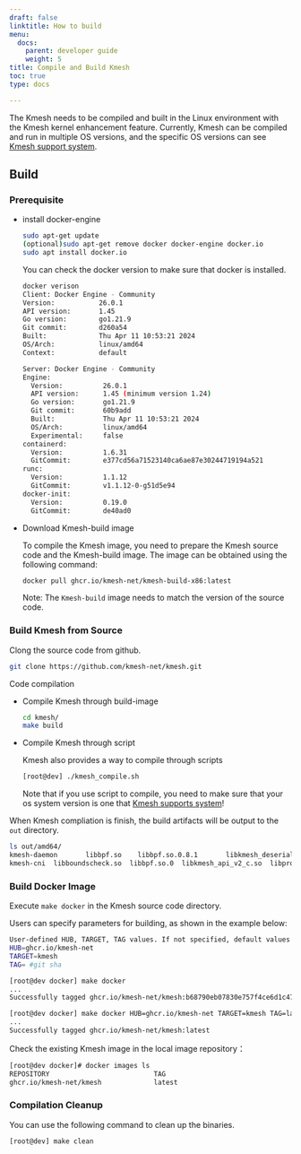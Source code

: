 ```yaml
---
draft: false
linktitle: How to build
menu:
  docs:
    parent: developer guide
    weight: 5
title: Compile and Build Kmesh
toc: true
type: docs

---
```


The Kmesh needs to be compiled and built in the Linux environment with the Kmesh kernel enhancement feature. Currently, Kmesh can be compiled and run in multiple OS versions, and the specific OS versions can see [Kmesh support system](https://github.com/kmesh-net/kmesh/blob/main/docs/kmesh_support.md).

## Build

### Prerequisite

- install docker-engine

  ```sh
  sudo apt-get update
  (optional)sudo apt-get remove docker docker-engine docker.io
  sudo apt install docker.io
  ```

  You can check the docker version to make sure that docker is installed.

  ```sh
  docker verison 
  Client: Docker Engine - Community
  Version:           26.0.1
  API version:       1.45
  Go version:        go1.21.9
  Git commit:        d260a54
  Built:             Thu Apr 11 10:53:21 2024
  OS/Arch:           linux/amd64
  Context:           default

  Server: Docker Engine - Community
  Engine:
    Version:          26.0.1
    API version:      1.45 (minimum version 1.24)
    Go version:       go1.21.9
    Git commit:       60b9add
    Built:            Thu Apr 11 10:53:21 2024
    OS/Arch:          linux/amd64
    Experimental:     false
  containerd:
    Version:          1.6.31
    GitCommit:        e377cd56a71523140ca6ae87e30244719194a521
  runc:
    Version:          1.1.12
    GitCommit:        v1.1.12-0-g51d5e94
  docker-init:
    Version:          0.19.0
    GitCommit:        de40ad0
  ```

- Download Kmesh-build image

  To compile the Kmesh image, you need to prepare the Kmesh source code and the Kmesh-build image. The image can be obtained using the following command:

  ```sh
  docker pull ghcr.io/kmesh-net/kmesh-build-x86:latest
  ```

  Note: The `Kmesh-build` image needs to match the version of the source code.

### Build Kmesh from Source

Clong the source code from github.

```sh
git clone https://github.com/kmesh-net/kmesh.git
```

Code compilation

- Compile Kmesh through build-image
  
  ```sh
  cd kmesh/
  make build
  ```

- Compile Kmesh through script
  
  Kmesh also provides a way to compile through scripts

  ```sh
  [root@dev] ./kmesh_compile.sh
  ```

  Note that if you use script to compile, you need to make sure that your os system version is one that [Kmesh supports system](https://github.com/kmesh-net/kmesh/blob/main/docs/kmesh_support.md)!

When Kmesh compliation is finish, the build artifacts will be output to the `out` directory.

```bash
ls out/amd64/
kmesh-daemon       libbpf.so    libbpf.so.0.8.1       libkmesh_deserial.so  libprotobuf-c.so.1      mdacore
kmesh-cni  libboundscheck.so  libbpf.so.0  libkmesh_api_v2_c.so  libprotobuf-c.so      libprotobuf-c.so.1.0.0
```

### Build Docker Image

Execute `make docker` in the Kmesh source code directory.

Users can specify parameters for building, as shown in the example below:

```sh
User-defined HUB, TARGET, TAG values. If not specified, default values will be used.
HUB=ghcr.io/kmesh-net
TARGET=kmesh
TAG= #git sha

[root@dev docker] make docker
...
Successfully tagged ghcr.io/kmesh-net/kmesh:b68790eb07830e757f4ce6d1c478d0046ee79730

[root@dev docker] make docker HUB=ghcr.io/kmesh-net TARGET=kmesh TAG=latest
...
Successfully tagged ghcr.io/kmesh-net/kmesh:latest
```

Check the existing Kmesh image in the local image repository：

```sh
[root@dev docker]# docker images ls
REPOSITORY                          TAG                                        IMAGE ID            CREATED             SIZE
ghcr.io/kmesh-net/kmesh             latest                                     71aec5898c44        About an hour ago   506MB
```

### Compilation Cleanup

You can use the following command to clean up the binaries.

```sh
[root@dev] make clean
```
